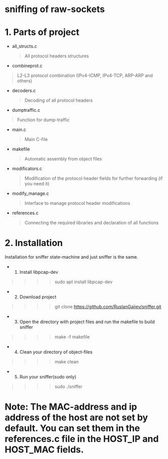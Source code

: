 # sniffing of raw-sockets

# 1. Parts of project
+ all_structs.c
  >All protocol headers structures
 
+ combineprot.c
 >L2-L3 protocol combination (IPv4-ICMP, IPv4-TCP, ARP-ARP and others)
 
+ decoders.c
  >Decoding of all protocol headers
  
+ dumptraffic.c
 >Function for dump-traffic
  
+ main.c
  >Main C-file
  
+ makefile
  >Automatic assembly from object files
  
+ modificators.c
  >Modification of the protocol header fields for further forwarding (if you need it)
  
+ modify_manage.c
  >Interface to manage protocol header modifications
  
+ references.c
  >Connecting the required libraries and declaration of all functions
  
# 2. Installation
Installation for sniffer state-machine and just sniffer is the same.
+ 1. Install libpcap-dev
>>>> sudo apt install libpcap-dev

+ 2. Download project
>>>> git clone https://github.com/RuslanGajiev/sniffer.git

+ 3. Open the directory with project files and run the makefile to build sniffer
>>>> make -f makefile

+ 4. Clean your directory of object-files
>>>> make clean

+ 5. Run your sniffer(sudo only)
>>>> sudo ./sniffer

# Note: The MAC-address and ip address of the host are not set by default. You can set them in the references.c file in the HOST_IP and HOST_MAC fields.

